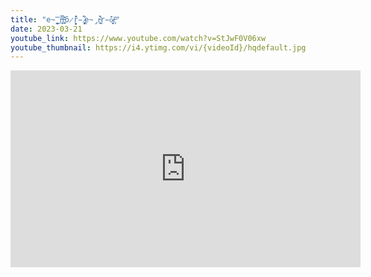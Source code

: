 ```yaml
---
title: "e̴̼̩̼̭̿r̶̜̲͉̄̿͝r̵̞̱̫͍͊ȏ̷̝̪̋̂̕ṙ̵̪̥̺ ̷̦͔̦́̍͆ẹ̴̡́̀̀r̴̛̫͍̙͕ŗ̵̑ỏ̷͕̼̭̜r̶͓̓̌"
date: 2023-03-21
youtube_link: https://www.youtube.com/watch?v=StJwF0V06xw
youtube_thumbnail: https://i4.ytimg.com/vi/{videoId}/hqdefault.jpg
---
```

<iframe width="560" height="315" src="https://www.youtube.com/embed/StJwF0V06xw" title="e̴̼̩̼̭̿r̶̜̲͉̄̿͝r̵̞̱̫͍͊ȏ̷̝̪̋̂̕ṙ̵̪̥̺ ̷̦͔̦́̍͆ẹ̴̡́̀̀r̴̛̫͍̙͕ŗ̵̑ỏ̷͕̼̭̜r̶͓̓̌" frameborder="0" allow="accelerometer; autoplay; clipboard-write; encrypted-media; gyroscope; picture-in-picture; web-share" allowfullscreen></iframe>
